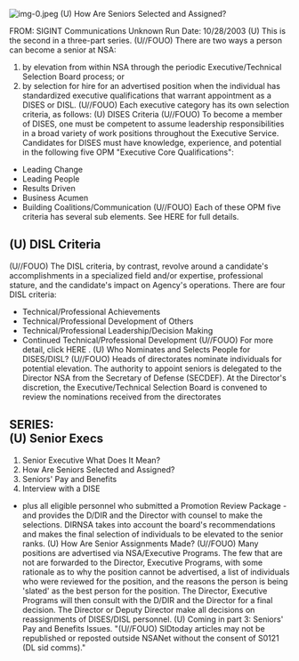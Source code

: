 ![img-0.jpeg](img-0.jpeg)
(U) How Are Seniors Selected and Assigned?

FROM: SIGINT Communications
Unknown
Run Date: 10/28/2003
(U) This is the second in a three-part series.
(U//FOUO) There are two ways a person can become a senior at NSA:

1. by elevation from within NSA through the periodic Executive/Technical Selection Board process; or
2. by selection for hire for an advertised position when the individual has standardized executive qualifications that warrant appointment as a DISES or DISL.
(U//FOUO) Each executive category has its own selection criteria, as follows:
(U) DISES Criteria
(U//FOUO) To become a member of DISES, one must be competent to assume leadership responsibilities in a broad variety of work positions throughout the Executive Service. Candidates for DISES must have knowledge, experience, and potential in the following five OPM "Executive Core Qualifications":

- Leading Change
- Leading People
- Results Driven
- Business Acumen
- Building Coalitions/Communication
(U//FOUO) Each of these OPM five criteria has several sub elements. See HERE for full details.


## (U) DISL Criteria

(U//FOUO) The DISL criteria, by contrast, revolve around a candidate's accomplishments in a specialized field and/or expertise, professional stature, and the candidate's impact on Agency's operations. There are four DISL criteria:

- Technical/Professional Achievements
- Technical/Professional Development of Others
- Technical/Professional Leadership/Decision Making
- Continued Technical/Professional Development
(U//FOUO) For more detail, click HERE .
(U) Who Nominates and Selects People for DISES/DISL?
(U//FOUO) Heads of directorates nominate individuals for potential elevation. The authority to appoint seniors is delegated to the Director NSA from the Secretary of Defense (SECDEF). At the Director's discretion, the Executive/Technical Selection Board is convened to review the nominations received from the directorates


## SERIES: <br> (U) Senior Execs

1. Senior Executive What Does It Mean?
2. How Are Seniors Selected and Assigned?
3. Seniors' Pay and Benefits
4. Interview with a DISE
- plus all eligible personnel who submitted a Promotion Review Package - and provides the D/DIR and the Director with counsel to make the selections. DIRNSA takes into account the board's recommendations and makes the final selection of individuals to be elevated to the senior ranks.
(U) How Are Senior Assignments Made?
(U//FOUO) Many positions are advertised via NSA/Executive Programs. The few that are not are forwarded to the Director, Executive Programs, with some rationale as to why the position cannot be advertised, a list of individuals who were reviewed for the position, and the reasons the person is being 'slated' as the best person for the position. The Director, Executive Programs will then consult with the D/DIR and the Director for a final decision. The Director or Deputy Director make all decisions on reassignments of DISES/DISL personnel.
(U) Coming in part 3: Seniors' Pay and Benefits Issues.
"(U//FOUO) SIDtoday articles may not be republished or reposted outside NSANet without the consent of S0121 (DL sid comms)."
